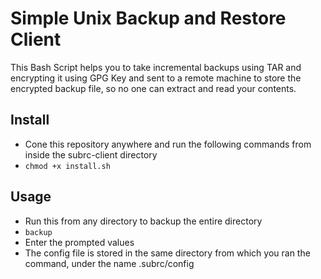 # Simple Unix Backup and Restore Client
This Bash Script helps you to take incremental backups using TAR and encrypting it using GPG Key and sent to a remote machine to store the encrypted backup file, so no one can extract and read your contents.

## Install
* Cone this repository anywhere and run the following commands from inside the subrc-client directory
* `chmod +x install.sh`

## Usage
* Run this from any directory to backup the entire directory
* `backup`
* Enter the prompted values
* The config file is stored in the same directory from which you ran the command, under the name .subrc/config
